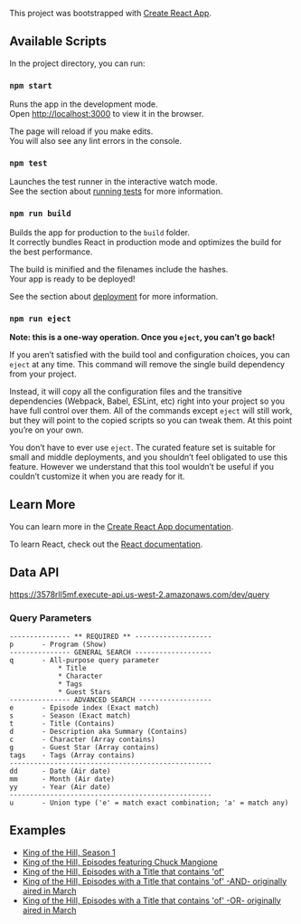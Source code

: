 This project was bootstrapped with [Create React App](https://github.com/facebook/create-react-app).

## Available Scripts

In the project directory, you can run:

### `npm start`

Runs the app in the development mode.<br>
Open [http://localhost:3000](http://localhost:3000) to view it in the browser.

The page will reload if you make edits.<br>
You will also see any lint errors in the console.

### `npm test`

Launches the test runner in the interactive watch mode.<br>
See the section about [running tests](https://facebook.github.io/create-react-app/docs/running-tests) for more information.

### `npm run build`

Builds the app for production to the `build` folder.<br>
It correctly bundles React in production mode and optimizes the build for the best performance.

The build is minified and the filenames include the hashes.<br>
Your app is ready to be deployed!

See the section about [deployment](https://facebook.github.io/create-react-app/docs/deployment) for more information.

### `npm run eject`

**Note: this is a one-way operation. Once you `eject`, you can’t go back!**

If you aren’t satisfied with the build tool and configuration choices, you can `eject` at any time. This command will remove the single build dependency from your project.

Instead, it will copy all the configuration files and the transitive dependencies (Webpack, Babel, ESLint, etc) right into your project so you have full control over them. All of the commands except `eject` will still work, but they will point to the copied scripts so you can tweak them. At this point you’re on your own.

You don’t have to ever use `eject`. The curated feature set is suitable for small and middle deployments, and you shouldn’t feel obligated to use this feature. However we understand that this tool wouldn’t be useful if you couldn’t customize it when you are ready for it.

## Learn More

You can learn more in the [Create React App documentation](https://facebook.github.io/create-react-app/docs/getting-started).

To learn React, check out the [React documentation](https://reactjs.org/).

## Data API

https://3578rll5mf.execute-api.us-west-2.amazonaws.com/dev/query

### Query Parameters
    --------------- ** REQUIRED ** -------------------
    p       - Program (Show)
    --------------- GENERAL SEARCH -------------------
    q       - All-purpose query parameter
                * Title
                * Character
                * Tags
                * Guest Stars
    --------------- ADVANCED SEARCH ------------------
    e       - Episode index (Exact match)
    s       - Season (Exact match)
    t       - Title (Contains)
    d       - Description aka Summary (Contains)
    c       - Character (Array contains)
    g       - Guest Star (Array contains)
    tags    - Tags (Array contains)
    --------------------------------------------------
    dd      - Date (Air date)
    mm      - Month (Air date)
    yy      - Year (Air date)
    --------------------------------------------------
    u       - Union type ('e' = match exact combination; 'a' = match any)
    
## Examples

* [King of the Hill, Season 1](https://3578rll5mf.execute-api.us-west-2.amazonaws.com/dev/query?p=koth&s=1)
* [King of the Hill, Episodes featuring Chuck Mangione](https://3578rll5mf.execute-api.us-west-2.amazonaws.com/dev/query?p=koth&g=Chuck%20Mangione)
* [King of the Hill, Episodes with a Title that contains 'of'](https://3578rll5mf.execute-api.us-west-2.amazonaws.com/dev/query?p=koth&t=of)
* [King of the Hill, Episodes with a Title that contains 'of' -AND- originally aired in March](https://3578rll5mf.execute-api.us-west-2.amazonaws.com/dev/query?p=koth&t=of&mm=03)
* [King of the Hill, Episodes with a Title that contains 'of' -OR- originally aired in March](https://3578rll5mf.execute-api.us-west-2.amazonaws.com/dev/query?p=koth&t=of&mm=03&u=a)